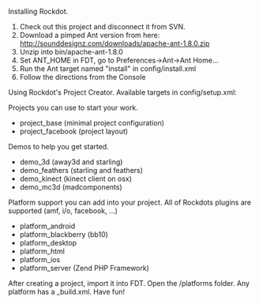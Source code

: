 Installing Rockdot.
1. Check out this project and disconnect it from SVN.
2. Download a pimped Ant version from here: http://sounddesignz.com/downloads/apache-ant-1.8.0.zip
3. Unzip into bin/apache-ant-1.8.0
4. Set ANT_HOME in FDT, go to Preferences->Ant->Ant Home...
5. Run the Ant target named "install" in config/install.xml
6. Follow the directions from the Console


Using Rockdot's Project Creator.
Available targets in config/setup.xml:

Projects you can use to start your work.
- project_base (minimal project configuration)
- project_facebook (project layout)

Demos to help you get started.
- demo_3d (away3d and starling)
- demo_feathers (starling and feathers)
- demo_kinect (kinect client on osx)
- demo_mc3d (madcomponents)

Platform support you can add into your project. 
All of Rockdots plugins are supported (amf, i/o, facebook, ...)
- platform_android 
- platform_blackberry (bb10)
- platform_desktop
- platform_html
- platform_ios
- platform_server (Zend PHP Framework)

After creating a project, import it into FDT. Open the /platforms folder.
Any platform has a <platform>_build.xml. Have fun!